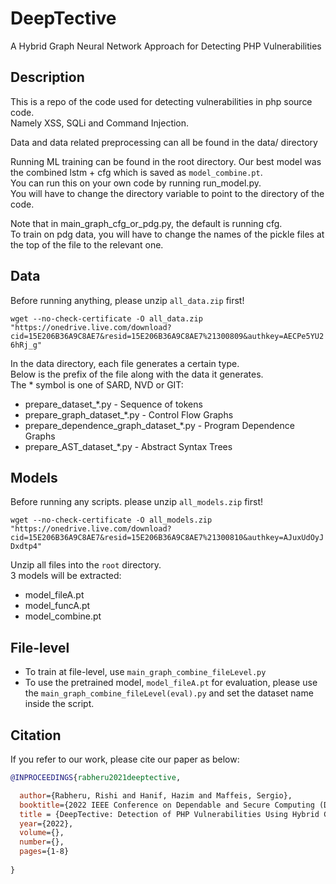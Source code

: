 # DeepTective
A Hybrid Graph Neural Network Approach for Detecting PHP Vulnerabilities

## Description

This is a repo of the code used for detecting vulnerabilities in php source code.  
Namely XSS, SQLi and Command Injection.  

Data and data related preprocessing can all be found in the data/ directory  

Running ML training can be found in the root directory. Our best model was the combined lstm + cfg which is saved as `model_combine.pt`.  
You can run this on your own code by running run_model.py.  
You will have to change the directory variable to point to the directory of the code.  

Note that in main_graph_cfg_or_pdg.py, the default is running cfg.  
To train on pdg data, you will have to change the names of the pickle files at the top of the file to the relevant one.  

## Data

Before running anything, please unzip `all_data.zip` first!  
  
`wget --no-check-certificate -O all_data.zip "https://onedrive.live.com/download?cid=15E206B36A9C8AE7&resid=15E206B36A9C8AE7%21300809&authkey=AECPe5YU26hRj_g"`  

In the data directory, each file generates a certain type.  
Below is the prefix of the file along with the data it generates.  
The * symbol is one of SARD, NVD or GIT:  

 * prepare_dataset_*.py - Sequence of tokens
 * prepare_graph_dataset_*.py - Control Flow Graphs
 * prepare_dependence_graph_dataset_*.py - Program Dependence Graphs
 * prepare_AST_dataset_*.py - Abstract Syntax Trees


## Models

Before running any scripts. please unzip `all_models.zip` first!  
  
`wget --no-check-certificate -O all_models.zip "https://onedrive.live.com/download?cid=15E206B36A9C8AE7&resid=15E206B36A9C8AE7%21300810&authkey=AJuxUdOyJDxdtp4"`  
  
Unzip all files into the `root` directory.  
3 models will be extracted:  

* model_fileA.pt  
* model_funcA.pt  
* model_combine.pt  
  

## File-level

* To train at file-level, use `main_graph_combine_fileLevel.py`
* To use the pretrained model, `model_fileA.pt` for evaluation, please use the `main_graph_combine_fileLevel(eval).py` and set the dataset name inside the script.


## Citation

If you refer to our work, please cite our paper as below:  

```bibtex
@INPROCEEDINGS{rabheru2021deeptective,

  author={Rabheru, Rishi and Hanif, Hazim and Maffeis, Sergio},
  booktitle={2022 IEEE Conference on Dependable and Secure Computing (DSC)}, 
  title = {DeepTective: Detection of PHP Vulnerabilities Using Hybrid Graph Neural Networks},
  year={2022},
  volume={},
  number={},
  pages={1-8}
  
}
```
